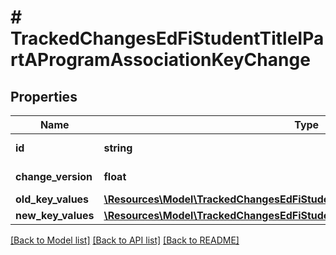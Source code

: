 # # TrackedChangesEdFiStudentTitleIPartAProgramAssociationKeyChange

## Properties

Name | Type | Description | Notes
------------ | ------------- | ------------- | -------------
**id** | **string** | Resource identifier | [optional]
**change_version** | **float** | Change version | [optional]
**old_key_values** | [**\Resources\Model\TrackedChangesEdFiStudentTitleIPartAProgramAssociationKey**](TrackedChangesEdFiStudentTitleIPartAProgramAssociationKey.md) |  | [optional]
**new_key_values** | [**\Resources\Model\TrackedChangesEdFiStudentTitleIPartAProgramAssociationKey**](TrackedChangesEdFiStudentTitleIPartAProgramAssociationKey.md) |  | [optional]

[[Back to Model list]](../../README.md#models) [[Back to API list]](../../README.md#endpoints) [[Back to README]](../../README.md)
